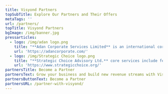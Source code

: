 ```yaml
---
title: Visyond Partners
topSubTitle: Explore Our Partners and Their Offers
metaTags: ''
url: /partners/
topTitle: Visyond Partners
bgImage: /img/banner.jpg
pressarticles:
  - logo: /img/adan logo.png
    title: "**Adan Corporate Services Limited** is an international corporate advisory firm with global reach through an expansive network of multi-disciplinary corporate professionals, mostly former C-suite executives of listed companies.\r\n<br><br>\nAdan team has provided a wide range of bespoke advisory services to small and medium sized firms at every step of the value creation journey - from seed-funding to IPOs.\r\n<br><br>\nAdan Corporate Services Limited specialize in providing junior and mid-tier growth firms with the widest reach to cross-border financing and transactions.\r\n"
    url: 'https://adancorporate.com/'
  - logo: /img/Strategic Choice logo.png
    title: "**Strategic Choice Advisory Ltd.** core services include feasibility studies, efficiency improvement programs, strategies for new market entry and business turnarounds, and buy-side M&A advisory.\r\n<br><br>\nHistorically Strategic Choice have been working closely with clients from Asia Pacific countries in CIS and other markets, including Southeast Asia, India, and Israel.\r\n<br><br>\nOver the years Strategic Choice have developed focused competencies in Oil&Gas downstream and chemicals, and healthcare (mainly, services and equipment, plus biotech). Other core competencies cover agriculture and food, machinery & equipment, and IT.\r\n"
    url: 'https://www.strategicchoice.org/'
partnersTitle: Become a Partner
partnersText: Grow your business and build new revenue streams with Visyond.
partnersButtonText: Become a Partner
partnersURL: /partner-with-visyond/
---
```


